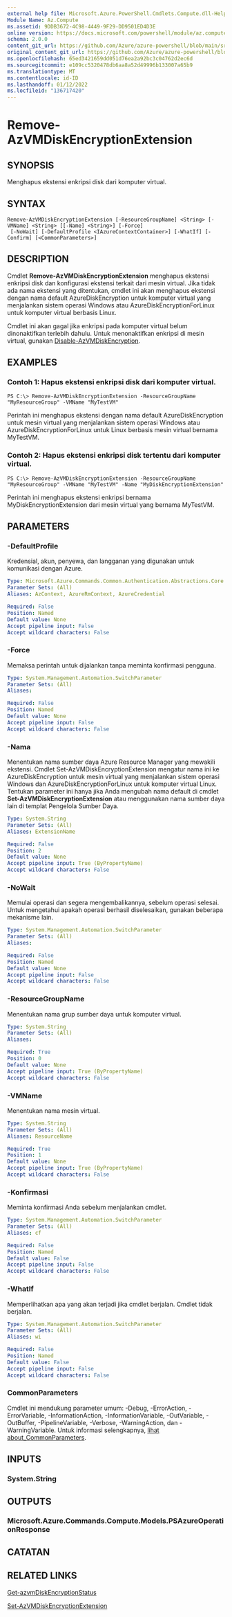 ```yaml
---
external help file: Microsoft.Azure.PowerShell.Cmdlets.Compute.dll-Help.xml
Module Name: Az.Compute
ms.assetid: 9DDB3672-4C98-4449-9F29-DD9501ED4D3E
online version: https://docs.microsoft.com/powershell/module/az.compute/remove-azvmdiskencryptionextension
schema: 2.0.0
content_git_url: https://github.com/Azure/azure-powershell/blob/main/src/Compute/Compute/help/Remove-AzVMDiskEncryptionExtension.md
original_content_git_url: https://github.com/Azure/azure-powershell/blob/main/src/Compute/Compute/help/Remove-AzVMDiskEncryptionExtension.md
ms.openlocfilehash: 65ed3421659dd051d76ea2a92bc3c04762d2ec6d
ms.sourcegitcommit: e109cc5320478db6aa8a52d49996b133007a65b9
ms.translationtype: MT
ms.contentlocale: id-ID
ms.lasthandoff: 01/12/2022
ms.locfileid: "136717420"
---
```

# Remove-AzVMDiskEncryptionExtension

## SYNOPSIS
Menghapus ekstensi enkripsi disk dari komputer virtual.

## SYNTAX

```
Remove-AzVMDiskEncryptionExtension [-ResourceGroupName] <String> [-VMName] <String> [[-Name] <String>] [-Force]
 [-NoWait] [-DefaultProfile <IAzureContextContainer>] [-WhatIf] [-Confirm] [<CommonParameters>]
```

## DESCRIPTION
Cmdlet **Remove-AzVMDiskEncryptionExtension** menghapus ekstensi enkripsi disk dan konfigurasi ekstensi terkait dari mesin virtual. Jika tidak ada nama ekstensi yang ditentukan, cmdlet ini akan menghapus ekstensi dengan nama default AzureDiskEncryption untuk komputer virtual yang menjalankan sistem operasi Windows atau AzureDiskEncryptionForLinux untuk komputer virtual berbasis Linux. 

Cmdlet ini akan gagal jika enkripsi pada komputer virtual belum dinonaktifkan terlebih dahulu.  Untuk menonaktifkan enkripsi di mesin virtual, gunakan [Disable-AzVMDiskEncryption](./Disable-AzVMDiskEncryption.md). 

## EXAMPLES

### Contoh 1: Hapus ekstensi enkripsi disk dari komputer virtual.
```
PS C:\> Remove-AzVMDiskEncryptionExtension -ResourceGroupName "MyResourceGroup" -VMName "MyTestVM"
```

Perintah ini menghapus ekstensi dengan nama default AzureDiskEncryption untuk mesin virtual yang menjalankan sistem operasi Windows atau AzureDiskEncryptionForLinux untuk Linux berbasis mesin virtual bernama MyTestVM.

### Contoh 2: Hapus ekstensi enkripsi disk tertentu dari komputer virtual.
```
PS C:\> Remove-AzVMDiskEncryptionExtension -ResourceGroupName "MyResourceGroup" -VMName "MyTestVM" -Name "MyDiskEncryptionExtension"
```

Perintah ini menghapus ekstensi enkripsi bernama MyDiskEncryptionExtension dari mesin virtual yang bernama MyTestVM.

## PARAMETERS

### -DefaultProfile
Kredensial, akun, penyewa, dan langganan yang digunakan untuk komunikasi dengan Azure.

```yaml
Type: Microsoft.Azure.Commands.Common.Authentication.Abstractions.Core.IAzureContextContainer
Parameter Sets: (All)
Aliases: AzContext, AzureRmContext, AzureCredential

Required: False
Position: Named
Default value: None
Accept pipeline input: False
Accept wildcard characters: False
```

### -Force
Memaksa perintah untuk dijalankan tanpa meminta konfirmasi pengguna.

```yaml
Type: System.Management.Automation.SwitchParameter
Parameter Sets: (All)
Aliases:

Required: False
Position: Named
Default value: None
Accept pipeline input: False
Accept wildcard characters: False
```

### -Nama
Menentukan nama sumber daya Azure Resource Manager yang mewakili ekstensi.
Cmdlet Set-AzVMDiskEncryptionExtension mengatur nama ini ke AzureDiskEncryption untuk mesin virtual yang menjalankan sistem operasi Windows dan AzureDiskEncryptionForLinux untuk komputer virtual Linux.
Tentukan parameter ini hanya jika Anda mengubah nama default di cmdlet **Set-AzVMDiskEncryptionExtension** atau menggunakan nama sumber daya lain di templat Pengelola Sumber Daya.

```yaml
Type: System.String
Parameter Sets: (All)
Aliases: ExtensionName

Required: False
Position: 2
Default value: None
Accept pipeline input: True (ByPropertyName)
Accept wildcard characters: False
```

### -NoWait
Memulai operasi dan segera mengembalikannya, sebelum operasi selesai. Untuk mengetahui apakah operasi berhasil diselesaikan, gunakan beberapa mekanisme lain.

```yaml
Type: System.Management.Automation.SwitchParameter
Parameter Sets: (All)
Aliases:

Required: False
Position: Named
Default value: None
Accept pipeline input: False
Accept wildcard characters: False
```

### -ResourceGroupName
Menentukan nama grup sumber daya untuk komputer virtual.

```yaml
Type: System.String
Parameter Sets: (All)
Aliases:

Required: True
Position: 0
Default value: None
Accept pipeline input: True (ByPropertyName)
Accept wildcard characters: False
```

### -VMName
Menentukan nama mesin virtual.

```yaml
Type: System.String
Parameter Sets: (All)
Aliases: ResourceName

Required: True
Position: 1
Default value: None
Accept pipeline input: True (ByPropertyName)
Accept wildcard characters: False
```

### -Konfirmasi
Meminta konfirmasi Anda sebelum menjalankan cmdlet.

```yaml
Type: System.Management.Automation.SwitchParameter
Parameter Sets: (All)
Aliases: cf

Required: False
Position: Named
Default value: False
Accept pipeline input: False
Accept wildcard characters: False
```

### -WhatIf
Memperlihatkan apa yang akan terjadi jika cmdlet berjalan.
Cmdlet tidak berjalan.

```yaml
Type: System.Management.Automation.SwitchParameter
Parameter Sets: (All)
Aliases: wi

Required: False
Position: Named
Default value: False
Accept pipeline input: False
Accept wildcard characters: False
```

### CommonParameters
Cmdlet ini mendukung parameter umum: -Debug, -ErrorAction, -ErrorVariable, -InformationAction, -InformationVariable, -OutVariable, -OutBuffer, -PipelineVariable, -Verbose, -WarningAction, dan -WarningVariable. Untuk informasi selengkapnya, [lihat about_CommonParameters](http://go.microsoft.com/fwlink/?LinkID=113216).

## INPUTS

### System.String

## OUTPUTS

### Microsoft.Azure.Commands.Compute.Models.PSAzureOperationResponse

## CATATAN

## RELATED LINKS

[Get-azvmDiskEncryptionStatus](./Get-AzVMDiskEncryptionStatus.md)

[Set-AzVMDiskEncryptionExtension](./Set-AzVMDiskEncryptionExtension.md)


